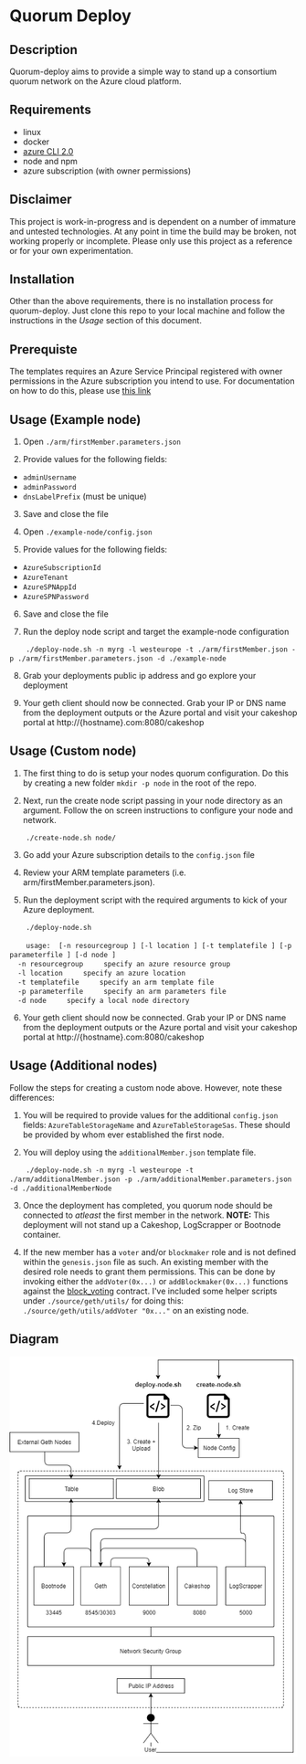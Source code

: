 # Quorum Deploy

## Description
Quorum-deploy aims to provide a simple way to stand up a consortium quorum network on the Azure cloud platform.

## Requirements

* linux
* docker
* [azure CLI 2.0](https://docs.microsoft.com/en-gb/cli/azure/install-azure-cli)
* node and npm
* azure subscription (with owner permissions)

## Disclaimer
This project is work-in-progress and is dependent on a number of immature and untested technologies. At any point in time the build may be broken, not working properly or incomplete. Please only use this project as a reference or for your own experimentation.

## Installation
Other than the above requirements, there is no installation process for quorum-deploy. Just clone this repo to your local machine and follow the instructions in the *Usage* section of this document.

## Prerequiste
The templates requires an Azure Service Principal registered with owner permissions in the Azure subscription you intend to use. For documentation on how to do this, please use [this link](https://github.com/Azure/azure-docs-cli-python/blob/master/docs-ref-conceptual/create-an-azure-service-principal-azure-cli.md)

## Usage (Example node)

1. Open `./arm/firstMember.parameters.json`

2. Provide values for the following fields:
* `adminUsername`
* `adminPassword`
* `dnsLabelPrefix` (must be unique)

3. Save and close the file

4. Open `./example-node/config.json`

5. Provide values for the following fields:
* `AzureSubscriptionId`
* `AzureTenant`
* `AzureSPNAppId`
* `AzureSPNPassword`

6. Save and close the file

7. Run the deploy node script and target the example-node configuration

```
    ./deploy-node.sh -n myrg -l westeurope -t ./arm/firstMember.json -p ./arm/firstMember.parameters.json -d ./example-node
```
 
8. Grab your deployments public ip address and go explore your deployment

9. Your geth client should now be connected. Grab your IP or DNS name from the deployment outputs or the Azure portal and visit your cakeshop portal at http://{hostname}.com:8080/cakeshop

## Usage (Custom node)

1. The first thing to do is setup your nodes quorum configuration. Do this by creating a new folder `mkdir -p node` in the root of the repo.

2. Next, run the create node script passing in your node directory as an argument. Follow the on screen instructions to configure your node and network.

```
    ./create-node.sh node/
```

3. Go add your Azure subscription details to the `config.json` file

4. Review your ARM template parameters (i.e. arm/firstMember.parameters.json).

5. Run the deployment script with the required arguments to kick of your Azure deployment.

```
    ./deploy-node.sh

    usage:  [-n resourcegroup ] [-l location ] [-t templatefile ] [-p parameterfile ] [-d node ]
  -n resourcegroup     specify an azure resource group
  -l location     specify an azure location
  -t templatefile     specify an arm template file
  -p parameterfile     specify an arm parameters file
  -d node     specify a local node directory
```
6. Your geth client should now be connected. Grab your IP or DNS name from the deployment outputs or the Azure portal and visit your cakeshop portal at http://{hostname}.com:8080/cakeshop

## Usage (Additional nodes)

Follow the steps for creating a custom node above. However, note these differences:

1. You will be required to provide values for the additional `config.json` fields: `AzureTableStorageName` and `AzureTableStorageSas`. These should be provided by whom ever established the first node.

2. You will deploy using the `additionalMember.json` template file.

```
    ./deploy-node.sh -n myrg -l westeurope -t ./arm/additionalMember.json -p ./arm/additionalMember.parameters.json -d ./additionalMemberNode
```

3. Once the deployment has completed, you quorum node should be connected to *atleast* the first member in the network. **NOTE:** This deployment will not stand up a Cakeshop, LogScrapper or Bootnode container.

4. If the new member has a `voter` and/or `blockmaker` role and is not defined within the `genesis.json` file as such. An existing member with the desired role needs to grant them permissions. This can be done by invoking either the `addVoter(0x...)` or `addBlockmaker(0x...)` functions against the [block_voting](https://github.com/jpmorganchase/quorum/blob/master/core/quorum/block_voting.sol) contract. I've included some helper scripts under `./source/geth/utils/` for doing this: `./source/geth/utils/addVoter "0x..."` on an existing node.

## Diagram
<img src="images/quorum-deploy.png?raw=true" />